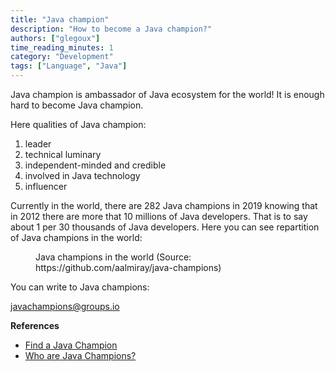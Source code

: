 ```yaml
---
title: "Java champion"
description: "How to become a Java champion?"
authors: ["glegoux"]
time_reading_minutes: 1
category: "Development"
tags: ["Language", "Java"]
---
```


Java champion is ambassador of Java ecosystem for the world! It is enough hard to become Java champion. 

Here qualities of Java champion: 

1. leader
2. technical luminary
3. independent-minded and credible
4. involved in Java technology
5. influencer

Currently in the world, there are 282 Java champions in 2019 knowing that in 2012 there are more that 10 millions of Java developers. That is to say about 1 per 30 thousands of Java developers. Here you can see repartition of Java champions in the world:

<figure>
    <div id="java-champions"></div>
    <figcaption>Java champions in the world (Source: https://github.com/aalmiray/java-champions)</figcaption>
</figure>

You can write to Java champions:

[javachampions@groups.io](mailto://javachampions@groups.io )

**References**

* [Find a Java Champion](https://apex.oracle.com/champions)
* [Who are Java Champions?](https://developer.oracle.com/javachampions)


<script type="text/javascript" src="https://www.gstatic.com/charts/loader.js"></script>

<script type="text/javascript">
jQuery(document).ready(function () {
    google.charts.load('current', {
        'packages':['geochart'],
        // Note: you will need to get a mapsApiKey for your project.
        // See: https://developers.google.com/chart/interactive/docs/basic_load_libs#load-settings
        'mapsApiKey': 'AIzaSyD-9tSrke72PouQMnMX-a7eZSW0jkFMBWY'
    });
    google.charts.setOnLoadCallback(drawRegionsMap);
    
    function drawRegionsMap() {
        var data = google.visualization.arrayToDataTable([
            ['Country', 'Number'],
            ['Armenia',1],
            ['Australia',1],
            ['Australia/USA',1],
            ['Austria',3],
            ['Belgium',5],
            ['Brazil',14],
            ['Bulgaria',2],
            ['Canada',4],
            ['China',2],
            ['Colombia',2],
            ['Denmark',2],
            ['Ecuador',1],
            ['Egypt',2],
            ['Estonia',2],
            ['France',12],
            ['Germany',25],
            ['Germany/Switzerland',1],
            ['Greece',3],
            ['Guatemala',2],
            ['Hungary',2],
            ['India',3],
            ['Indonesia',1],
            ['Ireland',1],
            ['Italy',7],
            ['Japan',5],
            ['Malaysia',1],
            ['Mexico',2],
            ['Mexico/Switzerland',2],
            ['Morocco',1],
            ['New Zealand',1],
            ['Norway',4],
            ['Perú',1],
            ['Poland',4],
            ['Portugal',1],
            ['Romania',2],
            ['Russia',4],
            ['Scotland',2],
            ['Serbia',1],
            ['Slovenia',1],
            ['South Africa',1],
            ['South Korea',1],
            ['Spain',4],
            ['Sweden',5],
            ['Switzerland',3],
            ['Netherlands',8],
            ['Turkey',5],
            ['United States',77],
            ['USA/Germany',1],
            ['United Kingdom',23]
        ]);
    
        var options = {
            colorAxis: {colors: ['#e6f7ff', '#00334d']},
            width: $('#content').width(), // responsive
            legend: false
        };
        
        var chart = new google.visualization.GeoChart(document.getElementById('java-champions'));
        
         chart.draw(data, options);
    }
    
    // responsive
    var width = $(window).width();
    $(window).resize(function(){
        if ($(this).width() != width) {
            width = $(this).width();
            drawRegionsMap();
        }
    });
});
</script>
